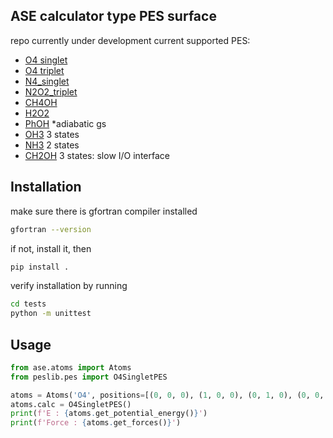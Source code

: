 ## ASE calculator type PES surface
repo currently under development
current supported PES:
- [O4 singlet](https://comp.chem.umn.edu/potlib/showPotential.cgi?id=O4_singlet)
- [O4 triplet](https://comp.chem.umn.edu/potlib/showPotential.cgi?id=O4_triplet_v2)
- [N4_singlet](https://comp.chem.umn.edu/potlib/showPotential.cgi?id=PES_N4_singlet_umn_v3)
- [N2O2_triplet](https://comp.chem.umn.edu/potlib/showPotential.cgi?id=N2O2_3A_MB-PIP-MEG2)
- [CH4OH](https://doi.org/10.1063/1.481148)
- [H2O2](https://comp.chem.umn.edu/potlib/showPotential.cgi?id=h2o2)
- [PhOH](https://comp.chem.umn.edu/potlib/showPotential.cgi?id=phoh_aprp) *adiabatic gs
- [OH3](https://comp.chem.umn.edu/potlib/showPotential.cgi?id=oh3pes2022) 3 states
- [NH3](https://comp.chem.umn.edu/potlib/showPotential.cgi?id=nh3code2) 2 states
- [CH2OH](https://comp.chem.umn.edu/potlib/showPotential.cgi?id=CH2OH_3) 3 states: slow I/O interface
## Installation
make sure there is gfortran compiler installed
```bash
gfortran --version
```
if not, install it, then
```bash
pip install .
```
verify installation by running
```bash
cd tests  
python -m unittest
```

## Usage

```python
from ase.atoms import Atoms
from peslib.pes import O4SingletPES

atoms = Atoms('O4', positions=[(0, 0, 0), (1, 0, 0), (0, 1, 0), (0, 0, 1)])
atoms.calc = O4SingletPES()
print(f'E : {atoms.get_potential_energy()}')
print(f'Force : {atoms.get_forces()}')
```
